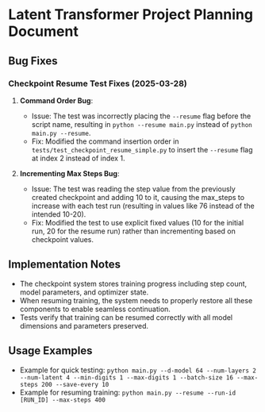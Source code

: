 # Latent Transformer Project Planning Document

## Bug Fixes

### Checkpoint Resume Test Fixes (2025-03-28)

1. **Command Order Bug**:
   - Issue: The test was incorrectly placing the `--resume` flag before the script name, resulting in `python --resume main.py` instead of `python main.py --resume`.
   - Fix: Modified the command insertion order in `tests/test_checkpoint_resume_simple.py` to insert the `--resume` flag at index 2 instead of index 1.

2. **Incrementing Max Steps Bug**:
   - Issue: The test was reading the step value from the previously created checkpoint and adding 10 to it, causing the max_steps to increase with each test run (resulting in values like 76 instead of the intended 10-20).
   - Fix: Modified the test to use explicit fixed values (10 for the initial run, 20 for the resume run) rather than incrementing based on checkpoint values.

## Implementation Notes

- The checkpoint system stores training progress including step count, model parameters, and optimizer state.
- When resuming training, the system needs to properly restore all these components to enable seamless continuation.
- Tests verify that training can be resumed correctly with all model dimensions and parameters preserved.

## Usage Examples

- Example for quick testing: `python main.py --d-model 64 --num-layers 2 --num-latent 4 --min-digits 1 --max-digits 1 --batch-size 16 --max-steps 200 --save-every 10`
- Example for resuming training: `python main.py --resume --run-id [RUN_ID] --max-steps 400` 